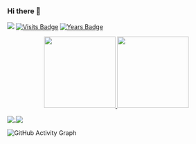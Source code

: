 ### Hi there 👋
![](https://komarev.com/ghpvc/?username=Reyhan05&color=brightgreen)
[![Visits Badge](https://badges.pufler.dev/visits/Reyhan05/Reyhan05)](https://github.com/Reyhan05)
[![Years Badge](https://badges.pufler.dev/years/Reyhan05)](https://badges.pufler.dev)


<!--
**Reyhan05/Reyhan05** is a ✨ _special_ ✨ repository because its `README.md` (this file) appears on your GitHub profile.

Here are some ideas to get you started:

- 🔭 I’m currently working on ...
- 🌱 I’m currently learning ...
- 👯 I’m looking to collaborate on ...
- 🤔 I’m looking for help with ...
- 💬 Ask me about ...
- 📫 How to reach me: ...
- 😄 Pronouns: ...
- ⚡ Fun fact: ...
-->


<p align="center">
  <a href="https://github.com/Reyhan05" target="_blank">
    <img src="https://github-readme-stats.vercel.app/api?username=Reyhan05&show_icons=true&bg_color=0E1116&text_color=EEEEEE&border_color=444" height="165">
  </a>

  <a href="https://github.com/Reyhan05" target="_blank">
    <img src="https://github-readme-stats.vercel.app/api/top-langs/?username=Reyhan05&layout=compact&bg_color=0E1116&text_color=EEEEEE&border_color=444&hide=objective-c,swift"  height="165">
  </a>
  <br>
</p>

<a href="https://github.com/Reyhan05/NewsApp">
  <img align="center" src="https://github-readme-stats.vercel.app/api/pin/?username=Reyhan05&repo=NewsApp&bg_color=0E1116&text_color=EEEEEE&border_color=444" />
</a>

<a href="https://github.com/Reyhan05/NewsApp"> 
  <img align="center" src="https://github-readme-stats.vercel.app/api/pin/?username=Reyhan05&repo=QuizApp&bg_color=0E1116&text_color=EEEEEE&border_color=444" />
</a>

![GitHub Activity Graph](https://activity-graph.herokuapp.com/graph?username=Reyhan05&theme=github)  
